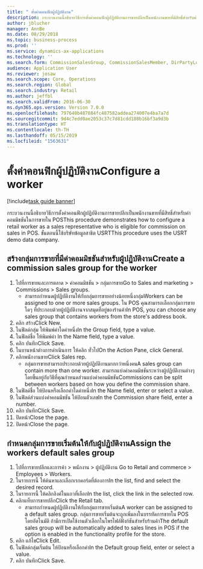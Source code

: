 ```yaml
---
title: " ตั้งค่าคอนฟิกผู้ปฏิบัติงาน"
description: กระบวนงานนี้อธิบายวิธีการตั้งค่าคอนฟิกผู้ปฏิบัติงานการขายปลีกเป็นพนักงานขายที่มีสิทธิ์สำหรับค่าคอมมิชชันในการขายใน POS
author: jblucher
manager: AnnBe
ms.date: 08/29/2018
ms.topic: business-process
ms.prod: ''
ms.service: dynamics-ax-applications
ms.technology: ''
ms.search.form: CommissionSalesGroup, CommissionSalesMember, DirPartyLookup, HcmWorker
audience: Application User
ms.reviewer: josaw
ms.search.scope: Core, Operations
ms.search.region: Global
ms.search.industry: Retail
ms.author: jeffbl
ms.search.validFrom: 2016-06-30
ms.dyn365.ops.version: Version 7.0.0
ms.openlocfilehash: 797640b487884fc487582addea274007e4ba7a7d
ms.sourcegitcommit: 9d4c7edd0ae2053c37c7d81cdd180b16bf3a9d3b
ms.translationtype: HT
ms.contentlocale: th-TH
ms.lasthandoff: 05/15/2019
ms.locfileid: "1563631"
---
```

# <a name="configure-a-worker"></a><span data-ttu-id="d255a-103"> ตั้งค่าคอนฟิกผู้ปฏิบัติงาน</span><span class="sxs-lookup"><span data-stu-id="d255a-103">Configure a worker</span></span>

[!include[task guide banner](../includes/task-guide-banner.md)]

<span data-ttu-id="d255a-104">กระบวนงานนี้อธิบายวิธีการตั้งค่าคอนฟิกผู้ปฏิบัติงานการขายปลีกเป็นพนักงานขายที่มีสิทธิ์สำหรับค่าคอมมิชชันในการขายใน POS</span><span class="sxs-lookup"><span data-stu-id="d255a-104">This procedure demonstrates how to configure a retail worker as a sales representative who is eligible for commission on sales in POS.</span></span> <span data-ttu-id="d255a-105">ขั้นตอนนี้ใช้บริษัทข้อมูลสาธิต USRT</span><span class="sxs-lookup"><span data-stu-id="d255a-105">This procedure uses the USRT demo data company.</span></span>


## <a name="create-a-commission-sales-group-for-the-worker"></a><span data-ttu-id="d255a-106">สร้างกลุ่มการขายที่มีค่าคอมมิชชันสำหรับผู้ปฏิบัติงาน</span><span class="sxs-lookup"><span data-stu-id="d255a-106">Create a commission sales group for the worker</span></span>
1. <span data-ttu-id="d255a-107">ไปที่การขายและการตลาด > ค่าคอมมิชชัน > กลุ่มการขาย</span><span class="sxs-lookup"><span data-stu-id="d255a-107">Go to Sales and marketing > Commissions > Sales groups.</span></span>
    * <span data-ttu-id="d255a-108">สามารถกำหนดผู้ปฏิบัติงานให้กับกลุ่มการขายอย่างน้อยหนึ่งกลุ่ม</span><span class="sxs-lookup"><span data-stu-id="d255a-108">Workers can be assigned to one or more sales groups.</span></span> <span data-ttu-id="d255a-109">ใน POS คุณสามารถเลือกกลุ่มการขายใดๆ ที่ประกอบด้วยผู้ปฏิบัติงานจากสมุดที่อยู่ของร้านค้า</span><span class="sxs-lookup"><span data-stu-id="d255a-109">In POS, you can choose any sales group that contains workers from the store's address book.</span></span>  
2. <span data-ttu-id="d255a-110">คลิก สร้าง</span><span class="sxs-lookup"><span data-stu-id="d255a-110">Click New.</span></span>
3. <span data-ttu-id="d255a-111">ในฟิลด์กลุ่ม ให้พิมพ์ค่าใดค่าหนึ่ง</span><span class="sxs-lookup"><span data-stu-id="d255a-111">In the Group field, type a value.</span></span>
4. <span data-ttu-id="d255a-112">ในฟิลด์ชื่อ ให้พิมพ์ค่า </span><span class="sxs-lookup"><span data-stu-id="d255a-112">In the Name field, type a value.</span></span>
5. <span data-ttu-id="d255a-113">คลิก บันทึก</span><span class="sxs-lookup"><span data-stu-id="d255a-113">Click Save.</span></span>
6. <span data-ttu-id="d255a-114">ในบานหน้าต่างการดำเนินการ ให้คลิก ทั่วไป</span><span class="sxs-lookup"><span data-stu-id="d255a-114">On the Action Pane, click General.</span></span>
7. <span data-ttu-id="d255a-115">คลิกพนักงานขาย</span><span class="sxs-lookup"><span data-stu-id="d255a-115">Click Sales rep.</span></span>
    * <span data-ttu-id="d255a-116">กลุ่มการขายสามารถประกอบด้วยผู้ปฏิบัติงานมากกว่าหนึ่งคน</span><span class="sxs-lookup"><span data-stu-id="d255a-116">A sales group can contain more than one worker.</span></span> <span data-ttu-id="d255a-117">สามารถแบ่งค่าคอมมิชชันระหว่างผู้ปฏิบัติงานต่างๆ โดยขึ้นอยู่กับวิธีที่คุณกำหนดส่วนแบ่งค่าคอมมิชชัน</span><span class="sxs-lookup"><span data-stu-id="d255a-117">Commissions can be split between workers based on how you define the commission share.</span></span>  
8. <span data-ttu-id="d255a-118">ในฟิลด์ชื่อ ให้ป้อนหรือเลือกค่าใดค่าหนึ่ง</span><span class="sxs-lookup"><span data-stu-id="d255a-118">In the Name field, enter or select a value.</span></span>
9. <span data-ttu-id="d255a-119">ในฟิลด์ส่วนแบ่งค่าคอมมิชชัน ให้ป้อนตัวเลข</span><span class="sxs-lookup"><span data-stu-id="d255a-119">In the Commission share field, enter a number.</span></span>
10. <span data-ttu-id="d255a-120">คลิก บันทึก</span><span class="sxs-lookup"><span data-stu-id="d255a-120">Click Save.</span></span>
11. <span data-ttu-id="d255a-121">ปิดหน้า</span><span class="sxs-lookup"><span data-stu-id="d255a-121">Close the page.</span></span>
12. <span data-ttu-id="d255a-122">ปิดหน้า</span><span class="sxs-lookup"><span data-stu-id="d255a-122">Close the page.</span></span>

## <a name="assign-the-workers-default-sales-group"></a><span data-ttu-id="d255a-123">กำหนดกลุ่มการขายเริ่มต้นให้กับผู้ปฏิบัติงาน</span><span class="sxs-lookup"><span data-stu-id="d255a-123">Assign the workers default sales group</span></span>
1. <span data-ttu-id="d255a-124">ไปที่การขายปลีกและการค้า > พนักงาน > ผู้ปฏิบัติงาน </span><span class="sxs-lookup"><span data-stu-id="d255a-124">Go to Retail and commerce > Employees > Workers.</span></span>
2. <span data-ttu-id="d255a-125">ในรายการนี้ ให้ค้นหาและเลือกเรกคอร์ดที่ต้องการ</span><span class="sxs-lookup"><span data-stu-id="d255a-125">In the list, find and select the desired record.</span></span>
3. <span data-ttu-id="d255a-126">ในรายการนี้ ให้คลิกลิงค์ในแถวที่เลือก</span><span class="sxs-lookup"><span data-stu-id="d255a-126">In the list, click the link in the selected row.</span></span>
4. <span data-ttu-id="d255a-127">คลิกแท็บการขายปลีก</span><span class="sxs-lookup"><span data-stu-id="d255a-127">Click the Retail tab.</span></span>
    * <span data-ttu-id="d255a-128">สามารถกำหนดผู้ปฏิบัติงานให้กับกลุ่มการขายเริ่มต้น</span><span class="sxs-lookup"><span data-stu-id="d255a-128">A worker can be assigned to a default sales group.</span></span> <span data-ttu-id="d255a-129">กลุ่มการขายเริ่มต้นจะถูกเพิ่มลงในบรรทัดการขายใน POS โดยอัตโนมัติ ถ้ามีการเปิดใช้งานตัวเลือกในโพรไฟล์ฟังก์ชันสำหรับร้านค้า</span><span class="sxs-lookup"><span data-stu-id="d255a-129">The default sales group will be automatically added to sales lines in POS if the option is enabled in the functionality profile for the store.</span></span>  
5. <span data-ttu-id="d255a-130">คลิก แก้ไข</span><span class="sxs-lookup"><span data-stu-id="d255a-130">Click Edit.</span></span>
6. <span data-ttu-id="d255a-131">ในฟิลด์กลุ่มเริ่มต้น ให้ป้อนหรือเลือกค่า</span><span class="sxs-lookup"><span data-stu-id="d255a-131">In the Default group field, enter or select a value.</span></span>
7. <span data-ttu-id="d255a-132">คลิก บันทึก</span><span class="sxs-lookup"><span data-stu-id="d255a-132">Click Save.</span></span>

